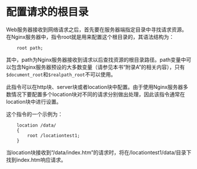 # 配置请求的根目录

Web服务器接收到网络请求之后，首先要在服务器端指定目录中寻找请求资源。在Nginx服务器中，指令root就是用来配置这个根目录的，其语法结构为：
```
    root path;
```
其中，path为Nginx服务器接收到请求以后查找资源的根目录路径。path变量中可以包含Nginx服务器预设的大多数变量（请参见本书“附录A”的相关内容），只有`$document_root`和`$realpath_root`不可以使用。

此指令可以在http块、server块或者location块中配置。由于使用Nginx服务器多数情况下要配置多个location块对不同的请求分别做出处理，因此该指令通常在location块中进行设置。

这个指令的一个示例为：
```
    location /data/
    {
        root /locationtest1;
    }
```

当location块接收到“/data/index.htm”的请求时，将在/locationtest1/data/目录下找到index.htm响应请求。